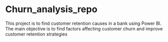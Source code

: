 # Churn_analysis_repo

This project is to find customer retention causes in a bank using Power BI.
The main objective is to find factors affecting customer churn and improve customer retention strategies
